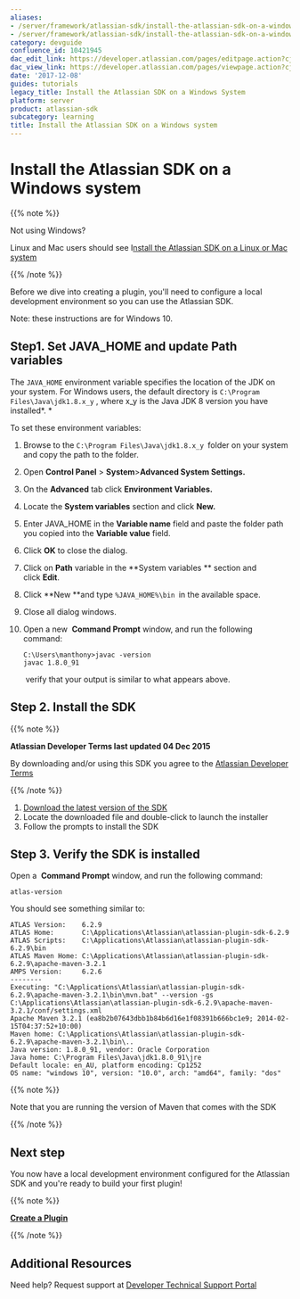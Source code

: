 ```yaml
---
aliases:
- /server/framework/atlassian-sdk/install-the-atlassian-sdk-on-a-windows-system-10421945.html
- /server/framework/atlassian-sdk/install-the-atlassian-sdk-on-a-windows-system-10421945.md
category: devguide
confluence_id: 10421945
dac_edit_link: https://developer.atlassian.com/pages/editpage.action?cjm=wozere&pageId=10421945
dac_view_link: https://developer.atlassian.com/pages/viewpage.action?cjm=wozere&pageId=10421945
date: '2017-12-08'
guides: tutorials
legacy_title: Install the Atlassian SDK on a Windows System
platform: server
product: atlassian-sdk
subcategory: learning
title: Install the Atlassian SDK on a Windows system
---
```

# Install the Atlassian SDK on a Windows system

{{% note %}}

Not using Windows?

Linux and Mac users should see I[nstall the Atlassian SDK on a Linux or Mac system](https://developer.atlassian.com/display/DOCS/Install+the+Atlassian+SDK+on+a+Linux+or+Mac+system)

{{% /note %}}

Before we dive into creating a plugin, you'll need to configure a local development environment so you can use the Atlassian SDK.  

Note: these instructions are for Windows 10.

## Step1. Set JAVA\_HOME and update Path variables

The `JAVA_HOME` environment variable specifies the location of the JDK on your system. For Windows users, the default directory is `C:\Program Files\Java\jdk1.8.x_y` , where x\_y is the Java JDK 8 version you have installed*. *

To set these environment variables:

1.  Browse to the `C:\Program Files\Java\jdk1.8.x_y `folder on your system and copy the path to the folder.
2.  Open **Control Panel** &gt; **System**&gt;**Advanced System Settings.**
3.  On the **Advanced** tab click **Environment Variables.**
4.  Locate the **System variables** section and click **New.**
5.  Enter JAVA\_HOME in the **Variable name** field and paste the folder path you copied into the **Variable value** field.
6.  Click **OK** to close the dialog.
7.  Click on **Path** variable in the **System variables ** section and click **Edit**. 
8.  Click **New **and type `%JAVA_HOME%\bin `in the available space.
9.  Close all dialog windows.
10. Open a new  **Command Prompt** window, and run the following command:

    ``` text
    C:\Users\manthony>javac -version
    javac 1.8.0_91
    ```

     verify that your output is similar to what appears above.

## Step 2. Install the SDK

{{% note %}}

**Atlassian Developer Terms last updated 04 Dec 2015**

By downloading and/or using this SDK you agree to the <span class="underline">[Atlassian Developer Terms](https://developer.atlassian.com/display/MARKET/Atlassian+Developer+Terms)</span>

{{% /note %}}

1.  <a href="https://marketplace.atlassian.com/download/plugins/atlassian-plugin-sdk-windows" class="external-link">Download the latest version of the SDK</a> 
2.  Locate the downloaded file and double-click to launch the installer
3.  Follow the prompts to install the SDK

## Step 3. Verify the SDK is installed

Open a  **Command Prompt** window, and run the following command:

``` text
atlas-version
```

You should see something similar to:

``` text
ATLAS Version:    6.2.9
ATLAS Home:       C:\Applications\Atlassian\atlassian-plugin-sdk-6.2.9
ATLAS Scripts:    C:\Applications\Atlassian\atlassian-plugin-sdk-6.2.9\bin
ATLAS Maven Home: C:\Applications\Atlassian\atlassian-plugin-sdk-6.2.9\apache-maven-3.2.1
AMPS Version:     6.2.6
--------
Executing: "C:\Applications\Atlassian\atlassian-plugin-sdk-6.2.9\apache-maven-3.2.1\bin\mvn.bat" --version -gs C:\Applications\Atlassian\atlassian-plugin-sdk-6.2.9\apache-maven-3.2.1/conf/settings.xml
Apache Maven 3.2.1 (ea8b2b07643dbb1b84b6d16e1f08391b666bc1e9; 2014-02-15T04:37:52+10:00)
Maven home: C:\Applications\Atlassian\atlassian-plugin-sdk-6.2.9\apache-maven-3.2.1\bin\..
Java version: 1.8.0_91, vendor: Oracle Corporation
Java home: C:\Program Files\Java\jdk1.8.0_91\jre
Default locale: en_AU, platform encoding: Cp1252
OS name: "windows 10", version: "10.0", arch: "amd64", family: "dos"
```

{{% note %}}

Note that you are running the version of Maven that comes with the SDK

{{% /note %}}

## Next step

You now have a local development environment configured for the Atlassian SDK and you're ready to build your first plugin!

{{% note %}}

**[Create a Plugin](https://developer.atlassian.com/display/DOCS/Create+a+HelloWorld+Plugin+Project)**

{{% /note %}}

## Additional Resources

Need help? Request support at <a href="https://ecosystem.atlassian.net/servicedesk/customer/portal/14" class="external-link">Developer Technical Support Portal</a>
